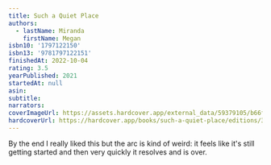 ```yaml
---
title: Such a Quiet Place
authors:
  - lastName: Miranda
    firstName: Megan
isbn10: '1797122150'
isbn13: '9781797122151'
finishedAt: 2022-10-04
rating: 3.5
yearPublished: 2021
startedAt: null
asin:
subtitle:
narrators:
coverImageUrl: https://assets.hardcover.app/external_data/59379105/b66f79f72dade230b4cb844f4f086c0759a5914c.jpeg
hardcoverUrl: https://hardcover.app/books/such-a-quiet-place/editions/30471573
---
```


By the end I really liked this but the arc is kind of weird: it feels like it's still getting started and then very quickly it resolves and is over.
